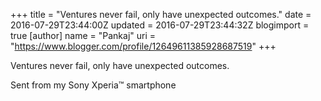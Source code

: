 +++
title = "Ventures never fail, only have unexpected outcomes."
date = 2016-07-29T23:44:00Z
updated = 2016-07-29T23:44:32Z
blogimport = true 
[author]
	name = "Pankaj"
	uri = "https://www.blogger.com/profile/12649611385928687519"
+++

<p dir="ltr">Ventures never fail, only have unexpected outcomes. <br></p> <p dir="ltr">Sent from my Sony Xperia&#8482; smartphone</p> 
